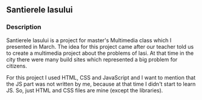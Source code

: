 ## Santierele Iasului

### Description

Santierele Iasului is a project for master's Multimedia class which I presented in March. The idea for this project came after our teacher told us to create a multimedia project about the problems of Iasi. At that time in the city there were many build sites which represented a big problem for citizens.

For this project I used HTML, CSS and JavaScript and I want to mention that the JS part was not written by me, because at that time I didn't start to learn JS. So, just HTML and CSS files are mine (except the libraries).